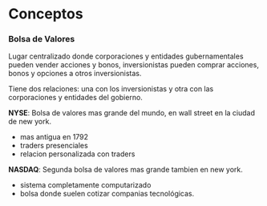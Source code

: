 # Conceptos

### Bolsa de Valores
Lugar centralizado donde corporaciones y entidades gubernamentales pueden vender acciones  y bonos, inversionistas pueden comprar acciones, bonos y opciones a otros inversionistas.

Tiene dos relaciones: una con los inversionistas y otra con las corporaciones y entidades del gobierno.

**NYSE**: Bolsa de valores mas grande del mundo, en wall street en la ciudad de new york.
- mas antigua en 1792
- traders presenciales
- relacion personalizada con traders

**NASDAQ**: Segunda bolsa de valores mas grande tambien en new york.
- sistema completamente computarizado
- bolsa donde suelen cotizar companias tecnológicas.

